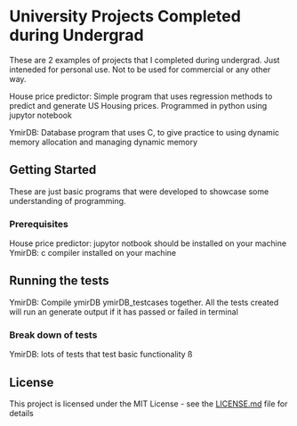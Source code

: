 # University Projects Completed during Undergrad 

These are 2 examples of projects that I completed during undergrad. Just inteneded for personal use. Not to be used for commercial or any other way. 

House price predictor: Simple program that uses regression methods to predict and generate US Housing prices. Programmed in python using jupytor notebook 

YmirDB: Database program that uses C, to give practice to using dynamic memory allocation and 
managing dynamic memory 

## Getting Started

These are just basic programs that were developed to showcase some understanding of programming. 


### Prerequisites

House price predictor: jupytor notbook should be installed on your machine
YmirDB: c compiler installed on your machine 


## Running the tests

YmirDB: Compile ymirDB ymirDB_testcases together. All the tests created will run an generate output if it has passed or failed in terminal 

### Break down of tests

YmirDB: lots of tests that test basic functionality ß


## License

This project is licensed under the MIT License - see the [LICENSE.md](LICENSE.md) file for details


